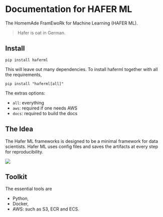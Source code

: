 # Documentation for HAFER ML

The HomemAde FramEwoRk for Machine Learning (HAFER ML).

> Hafer is oat in German.

## Install

```
pip install haferml
```

This will leave out many dependencies. To install haferml together with all the requirements,

```
pip install "haferml[all]"
```

The extras options:

- `all`: everything
- `aws`: required if one needs AWS
- `docs`: required to build the docs

## The Idea

The Hafer ML frameworks is designed to be a minimal framework for data scientists. Hafer ML uses config files and saves the artifacts at every step for reproducibility.

![](https://datumorphism.leima.is/blog/data-science/assets/a-simple-machine-learning-framework/simple_framework_ml_projects.png)

## Toolkit

The essential tools are

- Python,
- Docker,
- AWS: such as S3, ECR and ECS.

